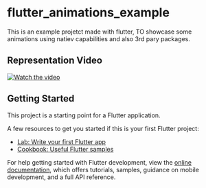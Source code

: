# flutter_animations_example

This is an example projetct made with flutter, TO showcase some animations using natiev capabilities and also 3rd pary packages.

## Representation Video

[![Watch the video](https://img.youtube.com/vi/-1O5KXZGRo8/maxresdefault.jpg)](https://youtu.be/-1O5KXZGRo8)

## Getting Started

This project is a starting point for a Flutter application.

A few resources to get you started if this is your first Flutter project:

- [Lab: Write your first Flutter app](https://docs.flutter.dev/get-started/codelab)
- [Cookbook: Useful Flutter samples](https://docs.flutter.dev/cookbook)

For help getting started with Flutter development, view the
[online documentation](https://docs.flutter.dev/), which offers tutorials,
samples, guidance on mobile development, and a full API reference.
